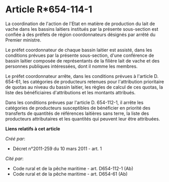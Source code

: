 # Article R*654-114-1

La coordination de l'action de l'Etat en matière de production du lait de vache dans les bassins laitiers institués par la
présente sous-section est confiée à des préfets de région coordonnateurs désignés par arrêté du Premier ministre. 

Le préfet coordonnateur de chaque bassin laitier est assisté, dans les conditions prévues par la présente sous-section, d'une
conférence de bassin laitier composée de représentants de la filière lait de vache et des personnes publiques intéressées,
dont il nomme les membres. 

Le préfet coordonnateur arrête, dans les conditions prévues à l'article D. 654-61, les catégories de producteurs retenues
pour l'attribution prioritaire de quotas au niveau du bassin laitier, les règles de calcul de ces quotas, la liste des
bénéficiaires d'attributions et les montants attribués. 

Dans les conditions prévues par l'article D. 654-112-1, il arrête les catégories de producteurs susceptibles de bénéficier en
priorité des transferts de quantités de références laitières sans terre, la liste des producteurs attributaires et les
quantités qui peuvent leur être attribuées.

**Liens relatifs à cet article**

_Créé par_:

  - Décret n°2011-259 du 10 mars 2011 - art. 1

_Cité par_:

  - Code rural et de la pêche maritime - art. D654-112-1 (Ab)
  - Code rural et de la pêche maritime - art. D654-61 (Ab)
